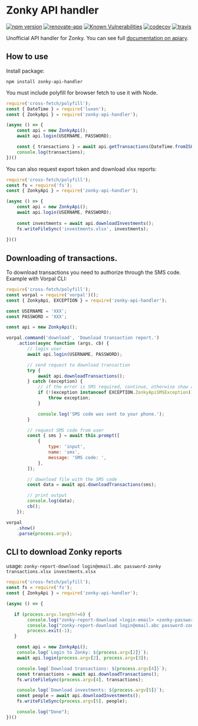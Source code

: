 # Zonky API handler

[![npm version](https://badge.fury.io/js/zonky-api-handler.svg)](https://badge.fury.io/js/zonky-api-handler)
[![renovate-app](https://img.shields.io/badge/renovate-app-blue.svg)](https://renovateapp.com/)
[![Known Vulnerabilities](https://snyk.io/test/github/fabulator/zonky-api-handler/badge.svg)](https://snyk.io/test/github/fabulator/zonky-api-handler)
[![codecov](https://codecov.io/gh/fabulator/zonky-api-handler/branch/master/graph/badge.svg)](https://codecov.io/gh/fabulator/zonky-api-handler)
[![travis](https://travis-ci.org/fabulator/zonky-api-handler.svg?branch=master)](https://travis-ci.org/fabulator/zonky-api-handler)

Unofficial API handler for Zonky. You can see full [documentation on apiary](https://zonky.docs.apiary.io/).

## How to use

Install package:

```nodedaemon
npm install zonky-api-handler
```

You must include polyfill for browser fetch to use it with Node.

```javascript
require('cross-fetch/polyfill');
const { DateTime } = require('luxon');
const { ZonkyApi } = require('zonky-api-handler');

(async () => {
    const api = new ZonkyApi();
    await api.login(USERNAME, PASSWORD);

    const { transactions } = await api.getTransactions(DateTime.fromISO('2018-01-01'));
    console.log(transactions);
})()
```

You can also request export token and download xlsx reports:

```javascript
require('cross-fetch/polyfill');
const fs = require('fs');
const { ZonkyApi } = require('zonky-api-handler');

(async () => {
    const api = new ZonkyApi();
    await api.login(USERNAME, PASSWORD);
    
    const investments = await api.downloadInvestments();
    fs.writeFileSync('investments.xlsx', investments);
    
})()
```

## Downloading of transactions.

To download transactions you need to authorize through the SMS code. Example with Vorpal CLI:

```javascript
require('cross-fetch/polyfill');
const vorpal = require('vorpal')();
const { ZonkyApi, EXCEPTION } = require('zonky-api-handler');

const USERNAME = 'XXX';
const PASSWORD = 'XXX';

const api = new ZonkyApi();

vorpal.command('download', 'Download transaction report.')
    .action(async function (args, cb) {
        // login user
        await api.login(USERNAME, PASSWORD);

        // send request to download transaction
        try {
            await api.downloadTransactions();
        } catch (exception) {
            // if the error is SMS required, continue, otherwise show an error
            if (!(exception instanceof EXCEPTION.ZonkyApiSMSException)) {
                throw exception;
            }

            console.log('SMS code was sent to your phone.');
        }

        // request SMS code from user
        const { sms } = await this.prompt([
            {
                type: 'input',
                name: 'sms',
                message: 'SMS code: ',
            },
        ]);

        // download file with the SMS code
        const data = await api.downloadTransactions(sms);

        // print output
        console.log(data);
        cb();
    });

vorpal
    .show()
    .parse(process.argv);
```

## CLI to download Zonky reports
usage: `zonky-report-download login@email.abc password-zonky transactions.xlsx investments.xlsx`
```javascript
require('cross-fetch/polyfill');
const fs = require('fs');
const { ZonkyApi } = require('zonky-api-handler');

(async () => {

   if (process.argv.length!=6) {
        console.log("zonky-report-download <login-email> <zonky-password> <transaction filename> <investments filename>");
        console.log("zonky-report-download login@email.abc password-zonky transactions.xlsx investments.xlsx");
        process.exit(-1);
   }

    const api = new ZonkyApi();
    console.log(`Login to Zonky: ${process.argv[2]}`);
    await api.login(process.argv[2], process.argv[3]);

    console.log(`Download transactions: ${process.argv[4]}`);
    const transactions = await api.downloadTransactions();
    fs.writeFileSync(process.argv[4], transactions);

    console.log(`Download investments: ${process.argv[5]}`);
    const people = await api.downloadInvestments();
    fs.writeFileSync(process.argv[5], people);

    console.log("Done");
})()
```
